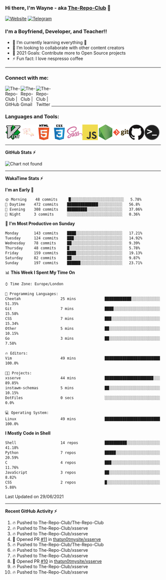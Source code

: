 ### Hi there, I'm Wayne - aka [The-Repo-Club][website] 👋

[![Website](https://img.shields.io/website?label=github.com/The-Repo-Club/&color=orange&style=flat-square&url=https://github.com/The-Repo-Club/)][website]
[![Telegram](https://img.shields.io/badge/Chat%20on-Telegram-orange.svg?color=orange&logo=telegram&style=flat-square)][telegram]

### I'm a Boyfriend, Developer, and Teacher!!

- 🌱 I’m currently learning everything 🤣
- 👯 I’m looking to collaborate with other content creators
- 🥅 2021 Goals: Contribute more to Open Source projects
- ⚡ Fun fact: I love nespresso coffee

---
### Connect with me:

[<img align="left" alt="The-Repo-Club | GitHub" width="50px" src="https://cdn.jsdelivr.net/npm/simple-icons@v3/icons/github.svg" />][website]
[<img align="left" alt="The-Repo-Club | Gmail" width="50px" src="https://cdn.jsdelivr.net/npm/simple-icons@v3/icons/gmail.svg" />][email]
[<img align="left" alt="The-Repo-Club | Twitter" width="50px" src="https://cdn.jsdelivr.net/npm/simple-icons@v3/icons/telegram.svg" />][telegram]

[website]: https://github.com/The-Repo-Club/
[email]: mailto:wayne6324@gmail.com
[telegram]: https://t.me/TheRepoClub

<br />
<br />
<br />

---
### Languages and Tools:

<img align="left" alt="Vim" width="50px" src="https://raw.githubusercontent.com/github/explore/80688e429a7d4ef2fca1e82350fe8e3517d3494d/topics/vim/vim.png" />
<img align="left" alt="Fish" width="50px" src="https://raw.githubusercontent.com/github/explore/80688e429a7d4ef2fca1e82350fe8e3517d3494d/topics/fish/fish.png" />
<img align="left" alt="HTML5" width="50px" src="https://raw.githubusercontent.com/github/explore/80688e429a7d4ef2fca1e82350fe8e3517d3494d/topics/html/html.png" />
<img align="left" alt="CSS3" width="50px" src="https://raw.githubusercontent.com/github/explore/80688e429a7d4ef2fca1e82350fe8e3517d3494d/topics/css/css.png" />
<img align="left" alt="Sass" width="50px" src="https://raw.githubusercontent.com/github/explore/80688e429a7d4ef2fca1e82350fe8e3517d3494d/topics/sass/sass.png" />
<img align="left" alt="JavaScript" width="50px" src="https://raw.githubusercontent.com/github/explore/80688e429a7d4ef2fca1e82350fe8e3517d3494d/topics/javascript/javascript.png" />
<img align="left" alt="Node.js" width="50px" src="https://raw.githubusercontent.com/github/explore/80688e429a7d4ef2fca1e82350fe8e3517d3494d/topics/nodejs/nodejs.png" />
<img align="left" alt="Git" width="50px" src="https://raw.githubusercontent.com/github/explore/80688e429a7d4ef2fca1e82350fe8e3517d3494d/topics/git/git.png" />
<img align="left" alt="GitHub" width="50px" src="https://raw.githubusercontent.com/github/explore/78df643247d429f6cc873026c0622819ad797942/topics/github/github.png" />
<img align="left" alt="Terminal" width="50px" src="https://raw.githubusercontent.com/github/explore/80688e429a7d4ef2fca1e82350fe8e3517d3494d/topics/terminal/terminal.png" />

<br />
<br />
<br />

---

**GitHub Stats ⚡**

![Chart not found](https://github-readme-stats.vercel.app/api?username=The-Repo-Club&theme=tokyonight&show_icons=true&count_private=true&hide_border=true&include_all_commits=true&custom_title=The-Repo-Club%27s+GitHub+Stats)


---

**WakaTime Stats ⚡**

<!--START_SECTION:waka-->
**I'm an Early 🐤** 

```text
🌞 Morning    48 commits     █░░░░░░░░░░░░░░░░░░░░░░░░   5.78% 
🌆 Daytime    472 commits    ██████████████░░░░░░░░░░░   56.8% 
🌃 Evening    308 commits    █████████░░░░░░░░░░░░░░░░   37.06% 
🌙 Night      3 commits      ░░░░░░░░░░░░░░░░░░░░░░░░░   0.36%

```
📅 **I'm Most Productive on Sunday** 

```text
Monday       143 commits    ████░░░░░░░░░░░░░░░░░░░░░   17.21% 
Tuesday      124 commits    ███░░░░░░░░░░░░░░░░░░░░░░   14.92% 
Wednesday    78 commits     ██░░░░░░░░░░░░░░░░░░░░░░░   9.39% 
Thursday     48 commits     █░░░░░░░░░░░░░░░░░░░░░░░░   5.78% 
Friday       159 commits    ████░░░░░░░░░░░░░░░░░░░░░   19.13% 
Saturday     82 commits     ██░░░░░░░░░░░░░░░░░░░░░░░   9.87% 
Sunday       197 commits    ██████░░░░░░░░░░░░░░░░░░░   23.71%

```


📊 **This Week I Spent My Time On** 

```text
⌚︎ Time Zone: Europe/London

💬 Programming Languages: 
Cheetah                  25 mins             ████████████░░░░░░░░░░░░░   51.35% 
Git                      7 mins              ████░░░░░░░░░░░░░░░░░░░░░   15.58% 
CSS                      7 mins              ███░░░░░░░░░░░░░░░░░░░░░░   15.34% 
Other                    5 mins              ██░░░░░░░░░░░░░░░░░░░░░░░   10.15% 
Go                       3 mins              ██░░░░░░░░░░░░░░░░░░░░░░░   7.58%

🔥 Editors: 
Vim                      49 mins             █████████████████████████   100.0%

🐱‍💻 Projects: 
xsserve                  44 mins             ██████████████████████░░░   89.85% 
instawm-schemas          5 mins              ██░░░░░░░░░░░░░░░░░░░░░░░   10.15% 
DotFiles                 0 secs              ░░░░░░░░░░░░░░░░░░░░░░░░░   0.0%

💻 Operating System: 
Linux                    49 mins             █████████████████████████   100.0%

```

**I Mostly Code in Shell** 

```text
Shell                    14 repos            ██████████░░░░░░░░░░░░░░░   41.18% 
Python                   7 repos             █████░░░░░░░░░░░░░░░░░░░░   20.59% 
C                        4 repos             ███░░░░░░░░░░░░░░░░░░░░░░   11.76% 
JavaScript               3 repos             ██░░░░░░░░░░░░░░░░░░░░░░░   8.82% 
CSS                      2 repos             █░░░░░░░░░░░░░░░░░░░░░░░░   5.88%

```



 Last Updated on 29/06/2021
<!--END_SECTION:waka-->

---

**Recent GitHub Activity :zap:**

<!--START_SECTION:activity-->
1. 🔥 Pushed to The-Repo-Club/The-Repo-Club
2. 🔥 Pushed to The-Repo-Club/xsserve
3. 🔥 Pushed to The-Repo-Club/xsserve
4. 💪 Opened PR [#11](https://github.com/thatsn0tmysite/xsserve/pull/11) in [thatsn0tmysite/xsserve](https://github.com/thatsn0tmysite/xsserve)
5. 🔥 Pushed to The-Repo-Club/The-Repo-Club
6. 🔥 Pushed to The-Repo-Club/xsserve
7. 🔥 Pushed to The-Repo-Club/xsserve
8. 💪 Opened PR [#10](https://github.com/thatsn0tmysite/xsserve/pull/10) in [thatsn0tmysite/xsserve](https://github.com/thatsn0tmysite/xsserve)
9. 🔥 Pushed to The-Repo-Club/xsserve
10. 🔥 Pushed to The-Repo-Club/xsserve
<!--END_SECTION:activity-->